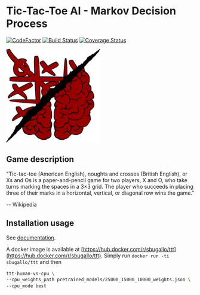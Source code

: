 # Tic-Tac-Toe AI - Markov Decision Process

[![CodeFactor](https://www.codefactor.io/repository/github/sbugallo/tictactoe-hmm/badge)](https://www.codefactor.io/repository/github/sbugallo/tictactoe-hmm)
[![Build Status](https://travis-ci.com/sbugallo/TicTacToe-HMM.svg)](https://travis-ci.com/sbugallo/TicTacToe-HMM)
[![Coverage Status](https://coveralls.io/repos/github/sbugallo/TicTacToe-HMM/badge.svg?branch=master)](https://coveralls.io/github/sbugallo/TicTacToe-HMM?branch=master)

<img src="https://raw.githubusercontent.com/sbugallo/TicTacToe-HMM/maseter/docs/_static/logo-color.png" width="50%" />

## Game description

"Tic-tac-toe (American English), noughts and crosses (British English), or Xs and Os is a paper-and-pencil game for two
players, X and O, who take turns marking the spaces in a 3×3 grid. The player who succeeds in placing three of their
marks in a horizontal, vertical, or diagonal row wins the game."

-- Wikipedia

## Installation usage

See [documentation](https://sbugallo.github.io/TicTacToe-HMM/).

A docker image is available at [https://hub.docker.com/r/sbugallo/ttt](https://hub.docker.com/r/sbugallo/ttt). Simply
run `docker run -ti sbugallo/ttt` and then 

```bash
ttt-human-vs-cpu \
--cpu_weights_path pretrained_models/25000_15000_10000_weights.json \
--cpu_mode best
```